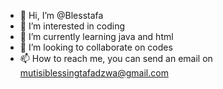 - 👋 Hi, I’m @Blesstafa
- 👀 I’m interested in coding
- 🌱 I’m currently learning java and html
- 💞️ I’m looking to collaborate on codes
- 📫 How to reach me, you can send an email on mutisiblessingtafadzwa@gmail.com

<!---
Blesstafa/Blesstafa is a ✨ special ✨ repository because its `README.md` (this file) appears on your GitHub profile.
You can click the Preview link to take a look at your changes.
--->
